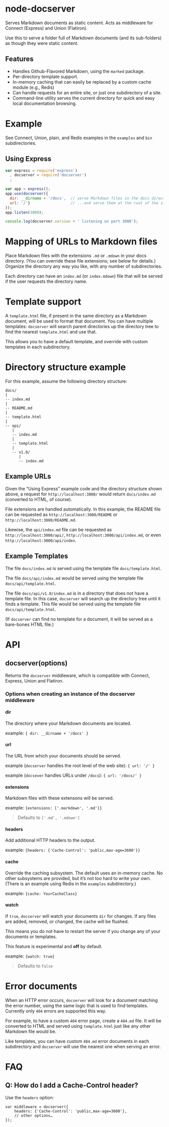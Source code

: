 # node-docserver

Serves Markdown documents as static content. Acts as middleware for Connect (Express) and Union (Flatiron).

Use this to serve a folder full of Markdown documents (and its sub-folders) as though they were static content.

## Features

* Handles Github-Flavored Markdown, using the `marked` package.
* Per-directory template support.
* In-memory caching that can easily be replaced by a custom cache module (e.g., Redis)
* Can handle requests for an entire site, or just one subdirectory of a site.
* Command-line utility serves the current directory for quick and easy local documentation browsing.

# Example

See Connect, Union, plain, and Redis examples in the `examples` and `bin` subdirectories.

## Using Express

``` js
var express = require('express')
  , docserver = require('docserver')
  ;

var app = express();
app.use(docserver({
  dir: __dirname + '/docs',  // serve Markdown files in the docs directory...
  url: '/'}                  // ...and serve them at the root of the site
));
app.listen(3000);

console.log(docserver.version + ' listening on port 3000');
```

# Mapping of URLs to Markdown files

Place Markdown files with the extensions `.md` or `.mdown` in your docs directory. (You can override these file extensions; see below for details.) Organize the directory any way you like, with any number of subdirectories.

Each directory can have an `index.md` (or `index.mdown`) file that will be served if the user requests the directory name.

# Template support

A `template.html` file, if present in the same directory as a Markdown document, will be used to format that document. You can have multiple templates: `docserver` will search parent directories up the directory tree to find the nearest `template.html` and use that.

This allows you to have a default template, and override with custom templates in each subdirectory.

# Directory structure example
For this example, assume the following directory structure:

```
docs/
|
-- index.md
|
-- README.md
|
-- template.html
|
-- api/
   |
   -- index.md
   |
   -- template.html
   |
   -- v1.0/
      |
      -- index.md
```

## Example URLs

Given the “Using Express” example code and the directory structure shown above, a request for `http://localhost:3000/` would return `docs/index.md` (converted to HTML, of course).

File extensions are handled automatically. In this example, the README file can be requested as `http://localhost:3000/README` or `http://localhost:3000/README.md`.

Likewise, the `api/index.md` file can be requested as `http://localhost:3000/api/`, `http://localhost:3000/api/index.md`, or even `http://localhost:3000/api/index`.

## Example Templates

The file `docs/index.md` is served using the template file `docs/template.html`.

The file `docs/api/index.md` would be served using the template file `docs/api/template.html`.

The file `docs/api/v1.0/index.md` is in a directory that does not have a template file. In this case, `docserver` will search up the directory tree until it finds a template. This file would be served using the template file `docs/api/template.html`.

(If `docserver` can find no template for a document, it will be served as a bare-bones HTML file.)

# API

## docserver(options)

Returns the `docserver` middleware, which is compatible with Connect, Express, Union and Flatiron.

### Options when creating an instance of the docserver middleware

#### dir

The directory where your Markdown documents are located.

example: `{ dir: __dirname + '/docs' }`

#### url

The URL from which your documents should be served.

example (`docserver` handles the root level of the web site): `{ url: '/' }`

example (`docsever` handles URLs under `/docs`): `{ url: '/docs/' }`

#### extensions

Markdown files with these extensons will be served.

example: `{extensions: ['.markdown', '.md']}`

> Defaults to `['.md', '.mdown']`

#### headers

Add additional HTTP headers to the output.

example: `{headers: {'Cache-Control': 'public,max-age=3600'}}`

#### cache

Override the caching subsystem. The default uses an in-memory cache. No other subsystems are provided, but it’s not too hard to write your own. (There is an example using Redis in the `examples` subdirectory.)

example: `{cache: YourCacheClass}`

#### watch

If `true`, `docserver` will watch your documents `dir` for changes. If any files are added, removed, or changed, the cache will be flushed.

This means you do not have to restart the server if you change any of your documents or templates.

This feature is experimental and **off** by default.

example: `{watch: true}`

> Defaults to `false`

# Error documents

When an HTTP error occurs, `docserver` will look for a document matching the error number, using the same logic that is used to find templates. Currently only `404` errors are supported this way.

For example, to have a custom `404` error page, create a `404.md` file. It will be converted to HTML and served using `template.html` just like any other Markdown file would be.

Like templates, you can have custom `404.md` error documents in each subdirectory and `docserver` will use the nearest one when serving an error.

# FAQ

## Q: How do I add a Cache-Control header?

Use the `headers` option:

```
var middleware = docserver({
	headers: {'Cache-Control': 'public,max-age=3600'},
	// other options…
});
```
